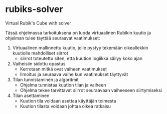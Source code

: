 # rubiks-solver
Virtual Rubik's Cube with solver

Tässä ohjelmassa tarkoituksena on luoda virtuaalinen Rubikin kuutio ja ohjelman tulee täyttää seuraavat vaatimukset:
1) Virtuaalinen mallinnettu kuutio, jolle pystyy tekemään oikeallekkin kuutiolle mahdolliset siirrot
	- siirrot toteutettu siten, että kuution logiikka säilyy koko ajan
2) Vaiheisiin sidottu opastus
	- Kerrotaan mitkä ovat vaiheen vaatimukset
	- Ilmoitus ja seuraava vaihe kun vaatimukset täyttyvät
3) Tilan tunnistaminen ja algoritmit
	- Ohjelma tunnistaa kuution tilan ja vaiheen
	- Ohjelma tekee tarvittavat siirrot seuraavaan vaiheeseen siirtymiseksi
4) Tilan asettaminen
	- Kuution tila voidaan asettaa käyttäjän toimesta
	- Kuution tilasta voidaan johtaa oikea ratkaisu
	

